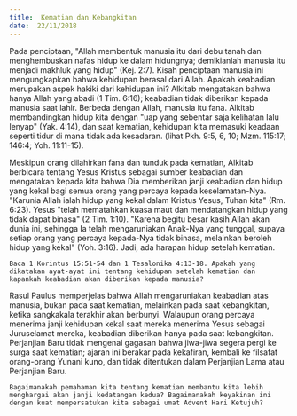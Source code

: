 ```yaml
---
title:  Kematian dan Kebangkitan
date:  22/11/2018
---
```


Pada penciptaan, "Allah membentuk manusia itu dari debu tanah dan menghembuskan nafas hidup ke dalam hidungnya; demikianlah manusia itu menjadi makhluk yang hidup" (Kej. 2:7). Kisah penciptaan manusia ini mengungkapkan bahwa kehidupan berasal dari Allah. Apakah keabadian merupakan aspek hakiki dari kehidupan ini? Alkitab mengatakan bahwa hanya Allah yang abadi (1 Tim. 6:16); keabadian tidak diberikan kepada manusia saat lahir. Berbeda dengan Allah, manusia itu fana. Alkitab membandingkan hidup kita dengan "uap yang sebentar saja kelihatan lalu lenyap" (Yak. 4:14), dan saat kematian, kehidupan kita memasuki keadaan seperti tidur di mana tidak ada kesadaran. (lihat Pkh. 9:5, 6, 10; Mzm. 115:17; 146:4; Yoh. 11:11-15).

Meskipun orang dilahirkan fana dan tunduk pada kematian, Alkitab berbicara tentang Yesus Kristus sebagai sumber keabadian dan mengatakan kepada kita bahwa Dia memberikan janji keabadian dan hidup yang kekal bagi semua orang yang percaya kepada keselamatan-Nya. "Karunia Allah ialah hidup yang kekal dalam Kristus Yesus, Tuhan kita" (Rm. 6:23). Yesus "telah mematahkan kuasa maut dan mendatangkan hidup yang tidak dapat binasa" (2 Tim. 1:10). "Karena begitu besar kasih Allah akan dunia ini, sehingga Ia telah mengaruniakan Anak-Nya yang tunggal, supaya setiap orang yang percaya kepada-Nya tidak binasa, melainkan beroleh hidup yang kekal" (Yoh. 3:16). Jadi, ada harapan hidup setelah kematian.

`Baca 1 Korintus 15:51-54 dan 1 Tesalonika 4:13-18. Apakah yang dikatakan ayat-ayat ini tentang kehidupan setelah kematian dan kapankah keabadian akan diberikan kepada manusia?`

Rasul Paulus memperjelas bahwa Allah mengaruniakan keabadian atas manusia, bukan pada saat kematian, melainkan pada saat kebangkitan, ketika sangkakala terakhir akan berbunyi. Walaupun orang percaya menerima janji kehidupan kekal saat mereka menerima Yesus sebagai Juruselamat mereka, keabadian diberikan hanya pada saat kebangkitan. Perjanjian Baru tidak mengenal gagasan bahwa jiwa-jiwa segera pergi ke surga saat kematian; ajaran ini berakar pada kekafiran, kembali ke filsafat orang-orang Yunani kuno, dan tidak ditentukan dalam Perjanjian Lama atau Perjanjian Baru.

`Bagaimanakah pemahaman kita tentang kematian membantu kita lebih menghargai akan janji kedatangan kedua? Bagaimanakah keyakinan ini dengan kuat mempersatukan kita sebagai umat Advent Hari Ketujuh?`